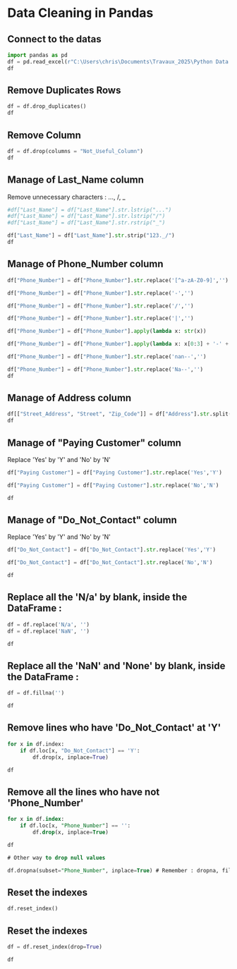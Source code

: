 # Data Cleaning in Pandas

## Connect to the datas
```python
import pandas as pd
df = pd.read_excel(r"C:\Users\chris\Documents\Travaux_2025\Python Data Science\Data Cleaning\Customer Call List.xlsx")
df
```

## Remove Duplicates Rows
```python
df = df.drop_duplicates()
df
```

## Remove Column
```python
df = df.drop(columns = "Not_Useful_Column")
df
```

## Manage of Last_Name column

Remove unnecessary characters : ..., /, _

```python
#df["Last_Name"] = df["Last_Name"].str.lstrip("...")
#df["Last_Name"] = df["Last_Name"].str.lstrip("/")
#df["Last_Name"] = df["Last_Name"].str.rstrip("_")

df["Last_Name"] = df["Last_Name"].str.strip("123._/")
df
```

## Manage of Phone_Number column
```python
df["Phone_Number"] = df["Phone_Number"].str.replace('[^a-zA-Z0-9]','')
```

```python
df["Phone_Number"] = df["Phone_Number"].str.replace('-','')
```

```python
df["Phone_Number"] = df["Phone_Number"].str.replace('/','')
```

```python
df["Phone_Number"] = df["Phone_Number"].str.replace('|','')
```

```python
df["Phone_Number"] = df["Phone_Number"].apply(lambda x: str(x))
```

```python
df["Phone_Number"] = df["Phone_Number"].apply(lambda x: x[0:3] + '-' + x[3:6] + '-' + x[6:10])
```

```python
df["Phone_Number"] = df["Phone_Number"].str.replace('nan--','')
```

```python
df["Phone_Number"] = df["Phone_Number"].str.replace('Na--','')
df
```

## Manage of Address column

```python
df[["Street_Address", "Street", "Zip_Code"]] = df["Address"].str.split(',', expand=True)
df
```

## Manage of "Paying Customer" column

Replace 'Yes' by 'Y' and 'No' by 'N'

```python
df["Paying Customer"] = df["Paying Customer"].str.replace('Yes','Y')

df["Paying Customer"] = df["Paying Customer"].str.replace('No','N')

df
```

## Manage of "Do_Not_Contact" column

Replace 'Yes' by 'Y' and 'No' by 'N'

```python
df["Do_Not_Contact"] = df["Do_Not_Contact"].str.replace('Yes','Y')

df["Do_Not_Contact"] = df["Do_Not_Contact"].str.replace('No','N')

df
```

## Replace all the 'N/a' by blank, inside the DataFrame :

```python
df = df.replace('N/a', '')
df = df.replace('NaN', '')

df
```

## Replace all the 'NaN' and 'None' by blank, inside the DataFrame :

```python
df = df.fillna('')

df
```

## Remove lines who have 'Do_Not_Contact' at 'Y'

```python
for x in df.index:
    if df.loc[x, "Do_Not_Contact"] == 'Y':
        df.drop(x, inplace=True)

df
```

## Remove all the lines who have not 'Phone_Number'

```sql
for x in df.index:
    if df.loc[x, "Phone_Number"] == '':
        df.drop(x, inplace=True)

df

# Other way to drop null values

df.dropna(subset="Phone_Number", inplace=True) # Remember : dropna, fillna, isna
```

## Reset the indexes

```python
df.reset_index()
```

## Reset the indexes

```python
df = df.reset_index(drop=True)

df
```
